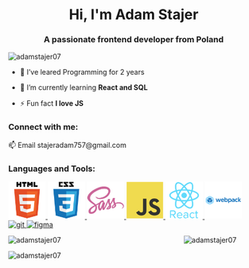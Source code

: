 <h1 align="center">Hi, I'm Adam Stajer</h1>
<h3 align="center">A passionate frontend developer from Poland</h3>
<p align="left"> <img src="https://komarev.com/ghpvc/?username=adamstajer07&label=Profile%20views&color=0e75b6&style=flat" alt="adamstajer07" /> </p>

- 🔭 I’ve leared Programming for 2 years

- 🌱 I’m currently learning **React and SQL**


- ⚡ Fun fact **I love JS**

<h3 align="left">Connect with me:</h3>
 📫 Email stajeradam757@gmail.com
<p align="left">
</p>

<h3 align="left">Languages and Tools:</h3>

<p align="left">
  <a href="https://www.w3.org/html/" target="_blank" rel="noreferrer"> <img src="https://raw.githubusercontent.com/devicons/devicon/master/icons/html5/html5-original-wordmark.svg" alt="html5" width="75" height="75"/> </a>
  <a href="https://www.w3schools.com/css/" target="_blank" rel="noreferrer"> <img src="https://raw.githubusercontent.com/devicons/devicon/master/icons/css3/css3-original-wordmark.svg" alt="css3" width="75" height="75"/> </a>
  <a href="https://sass-lang.com" target="_blank" rel="noreferrer"> <img src="https://raw.githubusercontent.com/devicons/devicon/master/icons/sass/sass-original.svg" alt="sass" width="75" height="75"/> </a> 
  <a href="https://developer.mozilla.org/en-US/docs/Web/JavaScript" target="_blank" rel="noreferrer"> <img src="https://raw.githubusercontent.com/devicons/devicon/master/icons/javascript/javascript-original.svg" alt="javascript" width="75" height="75"/> </a> 
  <a href="https://reactjs.org/" target="_blank" rel="noreferrer"> <img src="https://raw.githubusercontent.com/devicons/devicon/master/icons/react/react-original-wordmark.svg" alt="react" width="75" height="75"/> </a> 
  <a href="https://webpack.js.org" target="_blank" rel="noreferrer"> <img src="https://raw.githubusercontent.com/devicons/devicon/d00d0969292a6569d45b06d3f350f463a0107b0d/icons/webpack/webpack-original-wordmark.svg" alt="webpack" width="75" height="75"/> </a> 
  <a href="https://git-scm.com/" target="_blank" rel="noreferrer"> <img src="https://www.vectorlogo.zone/logos/git-scm/git-scm-icon.svg" alt="git" width="75" height="75"/> </a>   
  <a href="https://www.figma.com/" target="_blank" rel="noreferrer"> <img src="https://www.vectorlogo.zone/logos/figma/figma-icon.svg" alt="figma" width="75" height="75"/> </a> 
</p>
<p>
 
  <p><img align="right" src="https://github-readme-stats.vercel.app/api/top-langs?username=adamstajer07&show_icons=true&locale=en&layout=compact&theme=dark" alt="adamstajer07" width="30%"/></p>
  <p>&nbsp;<img align="left" src="https://github-readme-stats.vercel.app/api?username=adamstajer07&show_icons=true&locale=en&theme=dark" alt="adamstajer07" width="65%"/></p>

  <p><img align="left" src="https://github-readme-streak-stats.herokuapp.com/?user=adamstajer07&theme=dark" alt="adamstajer07" width="65%" height="300"/></p>
</p>
